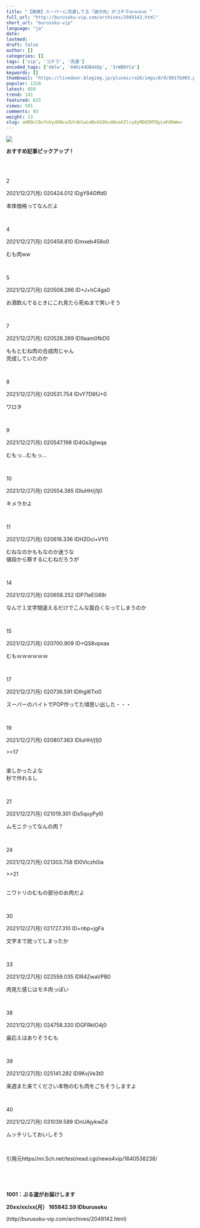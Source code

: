 ```yaml
---
title: "【画像】スーパーに流通してる『謎の肉』がコチラｗｗｗｗ "
full_url: "http://burusoku-vip.com/archives/2049142.html"
short_url: "burusoku-vip"
language: "ja"
date: 
lastmod: 
draft: false
author: []
categories: []
tags: ['vip', 'コチラ', '流通']
encoded_tags: ['dmlw', '44Kz44OB44Op', '5rWB6YCa']
keywords: []
thumbnail: "https://livedoor.blogimg.jp/plusmicro26/imgs/8/0/801fb903.png"
popular: 1320
latest: 859
trend: 141
featured: 615
views: 591
comments: 93
weight: 13
slug: aHR0cC8vYnVydXNva3UtdmlwLmNvbS9hcmNoaXZlcy8yMDQ5MTQyLmh0bWw=
---
```


![](https://livedoor.blogimg.jp/plusmicro26/imgs/8/0/801fb903.png)

<div><p><b>おすすめ記事ピックアップ！</b></p> <p class='g-ad1'> </p> <p class='g-ad2'> </p> <p></p><br> <br><p>2 <p> 2021/12/27(月) 020424.012 IDgY94Gffd0</p></p><p> 本体価格ってなんだよ </p><br> <p>4 <p> 2021/12/27(月) 020458.810 IDmxeb458o0</p></p><p> むも肉ww </p><br> <p>5 <p> 2021/12/27(月) 020508.266 ID+J+hC4ga0</p></p><p> お酒飲んでるときにこれ見たら死ぬまで笑いそう </p><br> <p>7 <p> 2021/12/27(月) 020528.269 ID9aam0fbD0</p></p><p> ももとむね肉の合成肉じゃん <br> 完成していたのか </p><br> <p>8 <p> 2021/12/27(月) 020531.754 IDvY7D6fJ+0</p></p><p> ワロタ </p><br> <p>9 <p> 2021/12/27(月) 020547.198 ID4Gs3gIwqa</p></p><p> むもっ…むもっ… </p><br> <p>10 <p> 2021/12/27(月) 020554.385 IDIuHH/j1j0</p></p><p> キメラかよ </p><br> <p>11 <p> 2021/12/27(月) 020616.336 IDHZOci+VY0</p></p><p> むねなのかももなのか迷うな <br> 値段から察するにむねだろうが </p><br> <p>14 <p> 2021/12/27(月) 020658.252 IDP7IeEG69r</p></p><p> なんで１文字間違えるだけでこんな面白くなってしまうのか </p><br> <p>15 <p> 2021/12/27(月) 020700.909 ID+QS8vpxaa</p></p><p> むもｗｗｗｗｗｗ </p><br> <p>17 <p> 2021/12/27(月) 020736.591 IDIhgl6Txi0</p></p><p> スーパーのバイトでPOP作ってた頃思い出した・・・ </p><br> <p>19 <p> 2021/12/27(月) 020807.363 IDIuHH/j1j0</p></p><p> <p class='anchor'>>>17</p> <br> 楽しかったよな <br> 秒で作れるし </p><br> <p>21 <p> 2021/12/27(月) 021019.301 IDs5quyPyl0</p></p><p> ムモニクってなんの肉？ </p><br> <p>24 <p> 2021/12/27(月) 021303.758 ID0Vlczh0ia</p></p><p> <p class='anchor'>>>21</p> <br> ニワトリのむもの部分のお肉だよ </p><br> <p>30 <p> 2021/12/27(月) 021727.310 ID+nbp+jgFa</p></p><p> 文字まで訛ってしまったか </p><br> <p>33 <p> 2021/12/27(月) 022559.035 IDR4ZwaVPB0</p></p><p> 肉見た感じはモネ肉っぽい </p><br> <p>38 <p> 2021/12/27(月) 024758.320 IDGFRkIO4j0</p></p><p> 歯応えはありそうむも </p><br> <p>39 <p> 2021/12/27(月) 025141.282 ID9KvjVe3t0</p></p><p> 来週また来てください本物のむも肉をごちそうしますよ </p><br> <p>40 <p> 2021/12/27(月) 031039.589 IDnUAjykwZd</p></p><p> ムッチリしておいしそう </p><br> <p>引用元https//mi.5ch.net/test/read.cgi/news4vip/1640538238/</p> <br> <p id='csw_block'></p> <p id='divSP1'> </p> <br><p><b>1001：ぶる速がお届けします <p> 20xx/xx/xx(月） 165842.59 IDburusoku</p></b></p> <p class='g-ad1'> </p> <p class='g-ad2'> </p> <p id='divSP'> </p> </div>

(http//burusoku-vip.com/archives/2049142.html)
